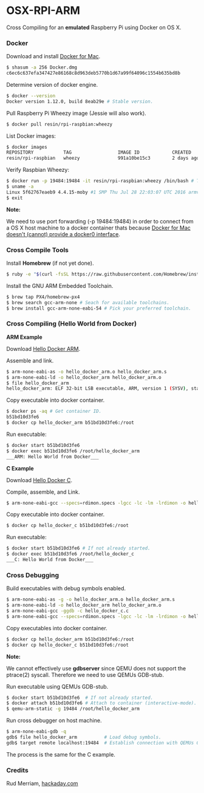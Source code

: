 # OSX-RPI-ARM
Cross Compiling for an **emulated** Raspberry Pi using Docker on OS X.

### Docker

Download and install [Docker for Mac](https://www.docker.com/products/docker#/mac).

```sh
$ shasum -a 256 Docker.dmg
c6ec6c637efa347427e86168c8d963deb5770b1d67a99f64096c1554b635bd8b
```

Determine version of docker engine.

```sh
$ docker --version
Docker version 1.12.0, build 8eab29e # Stable version.
```

Pull Raspberry Pi Wheezy image (Jessie will also work).

```sh
$ docker pull resin/rpi-raspbian:wheezy
```

List Docker images:

```sh
$ docker images
REPOSITORY           TAG                 IMAGE ID            CREATED             SIZE
resin/rpi-raspbian   wheezy              991a10be15c3        2 days ago          84.5 MB
```

Verify Raspbian Wheezy:

```sh
$ docker run -p 19484:19484 -it resin/rpi-raspbian:wheezy /bin/bash # This also creates a persistent container ID.
$ uname -a
Linux 5f62767eaeb9 4.4.15-moby #1 SMP Thu Jul 28 22:03:07 UTC 2016 armv7l GNU/Linux
$ exit
```

**Note:**

We need to use port forwarding (-p 19484:19484) in order to connect from a OS X host machine to a docker container thats because [Docker for Mac doesn't (cannot) provide a docker0 interface](https://github.com/docker/docker/issues/22753).

### Cross Compile Tools

Install **Homebrew** (if not yet done).

```sh
$ ruby -e "$(curl -fsSL https://raw.githubusercontent.com/Homebrew/install/master/install)"
```

Install the GNU ARM Embedded Toolchain.

```sh
$ brew tap PX4/homebrew-px4
$ brew search gcc-arm-none # Seach for available toolchains.
$ brew install gcc-arm-none-eabi-54 # Pick your preferred toolchain.
```

### Cross Compiling (Hello World from Docker)

**ARM Example**

Download [Hello Docker ARM](https://raw.githubusercontent.com/b2bSec/OSX-RPI-ARM/master/hello_docker_arm.s).

Assemble and link.

```sh
$ arm-none-eabi-as -o hello_docker_arm.o hello_docker_arm.s
$ arm-none-eabi-ld -o hello_docker_arm hello_docker_arm.o
$ file hello_docker_arm
hello_docker_arm: ELF 32-bit LSB executable, ARM, version 1 (SYSV), statically linked, not stripped
```

Copy executable into docker container.

```sh
$ docker ps -aq # Get container ID.
b51bd10d3fe6
$ docker cp hello_docker_arm b51bd10d3fe6:/root
```

Run executable:

```sh
$ docker start b51bd10d3fe6
$ docker exec b51bd10d3fe6 /root/hello_docker_arm
___ARM: Hello World from Docker___
```

**C Example**

Download [Hello Docker C](https://raw.githubusercontent.com/b2bSec/OSX-RPI-ARM/master/hello_docker_c.c).

Compile, assemble, and Link.

```sh
$ arm-none-eabi-gcc --specs=rdimon.specs -lgcc -lc -lm -lrdimon -o hello_docker_c hello_docker_c.c
```

Copy executable into docker container.

```sh
$ docker cp hello_docker_c b51bd10d3fe6:/root
```

Run executable:

```sh
$ docker start b51bd10d3fe6 # If not already started.
$ docker exec b51bd10d3fe6 /root/hello_docker_c
___C: Hello World from Docker___
```

### Cross Debugging

Build executables with debug symbols enabled.

```sh
$ arm-none-eabi-as -g -o hello_docker_arm.o hello_docker_arm.s
$ arm-none-eabi-ld -o hello_docker_arm hello_docker_arm.o
$ arm-none-eabi-gcc -ggdb -c hello_docker_c.c
$ arm-none-eabi-gcc --specs=rdimon.specs -lgcc -lc -lm -lrdimon -o hello_docker_c hello_docker_c.o
```

Copy executables into docker container.

```sh
$ docker cp hello_docker_arm b51bd10d3fe6:/root
$ docker cp hello_docker_c b51bd10d3fe6:/root
```

**Note:**

We cannot effectively use **gdbserver** since QEMU does not support the ptrace(2) syscall.
Therefore we need to use QEMUs GDB-stub.

Run executable using QEMUs GDB-stub.

```sh
$ docker start b51bd10d3fe6  # If not already started.
$ docker attach b51bd10d3fe6 # Attach to container (interactive-mode).
$ qemu-arm-static -g 19484 /root/hello_docker_arm
```

Run cross debugger on host machine.

```sh
$ arm-none-eabi-gdb -q
gdb$ file hello_docker_arm          # Load debug symbols.
gdb$ target remote localhost:19484  # Establish connection with QEMUs GDB-stub.
```

The process is the same for the C example.

### Credits

Rud Merriam, [hackaday.com](http://hackaday.com/2016/02/03/code-craft-cross-compiling-for-the-raspberry-pi/)

